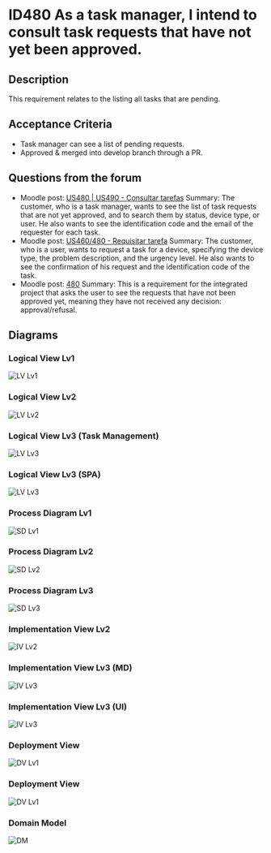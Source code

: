 # ID480 As a task manager, I intend to consult task requests that have not yet been approved.

## Description
This requirement relates to the listing all tasks that are pending.

## Acceptance Criteria
* Task manager can see a list of pending requests.
* Approved & merged into develop branch through a PR.

## Questions from the forum
* Moodle post: [US480 | US490 - Consultar tarefas](https://moodle.isep.ipp.pt/mod/forum/discuss.php?d=26765)
Summary:
The customer, who is a task manager, wants to see the list of task requests that are not yet approved, and to search them by status, device type, or user. He also wants to see the identification code and the email of the requester for each task.
* Moodle post: [US460/480 - Requisitar tarefa](https://moodle.isep.ipp.pt/mod/forum/discuss.php?d=26799)
Summary:
The customer, who is a user, wants to request a task for a device, specifying the device type, the problem description, and the urgency level. He also wants to see the confirmation of his request and the identification code of the task.
* Moodle post: [480](https://moodle.isep.ipp.pt/mod/forum/discuss.php?d=26576)
Summary:
This is a requirement for the integrated project that asks the user to see the requests that have not been approved yet, meaning they have not received any decision: approval/refusal.


## Diagrams

### Logical View Lv1
![LV Lv1](../../Sprint_C_diagrams/Logical_View_Lv1.svg)

### Logical View Lv2
![LV Lv2](../../Sprint_C_diagrams/Logical_View_Lv2.svg)

### Logical View Lv3 (Task Management)
![LV Lv3](../../Sprint_C_diagrams/LVL3_TaskManagement.svg)

### Logical View Lv3 (SPA)
![LV Lv3](../../Sprint_C_diagrams/SPA_LVL3.svg)

### Process Diagram Lv1
![SD Lv1](./SD%20Lv1.svg)

### Process Diagram Lv2
![SD Lv2](./SD%20Lv2.svg)

### Process Diagram Lv3
![SD Lv3](./SD%20Lv3.svg)

### Implementation View Lv2
![IV Lv2](../../Sprint_C_diagrams/Implementation_View_lv2.svg)

### Implementation View Lv3 (MD)
![IV Lv3](../../Sprint_C_diagrams/Implementation_MD_View_lv3.svg)

### Implementation View Lv3 (UI)
![IV Lv3](../../Sprint_C_diagrams/Implementation_UI_View_lv3.svg)

### Deployment View
![DV Lv1](../../Sprint_C_diagrams/Physical_View.svg)

### Deployment View
![DV Lv1](../../Sprint_C_diagrams/Physical_View.svg)

### Domain Model
![DM](../../diagrams/DM.png)
